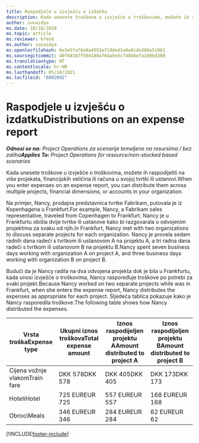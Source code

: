 ```yaml
---
title: Raspodjele u izvješću o izdatku
description: Kada unesete troškove u izvješće o troškovima, možete ih raspodijeliti na više projekata, pravnih osoba ili računa u svojoj tvrtki ili ustanovi.
author: suvaidya
ms.date: 10/10/2020
ms.topic: article
ms.reviewer: kfend
ms.author: suvaidya
ms.openlocfilehash: 6e3e5faf6a0a4553ef19ded1e0a8cda386a51061
ms.sourcegitcommit: 40f68387f594180af64a5e5c748b6efa188bd300
ms.translationtype: HT
ms.contentlocale: hr-HR
ms.lasthandoff: 05/10/2021
ms.locfileid: "6002092"
---
```

# <a name="distributions-on-an-expense-report"></a><span data-ttu-id="04c4a-103">Raspodjele u izvješću o izdatku</span><span class="sxs-lookup"><span data-stu-id="04c4a-103">Distributions on an expense report</span></span>

<span data-ttu-id="04c4a-104">_**Odnosi se na:** Project Operations za scenarije temeljene na resursima / bez zaliha_</span><span class="sxs-lookup"><span data-stu-id="04c4a-104">_**Applies To:** Project Operations for resource/non-stocked based scenarios_</span></span>

<span data-ttu-id="04c4a-105">Kada unesete troškove u izvješće o troškovima, možete ih raspodijeliti na više projekata, financijskih veličina ili računa u svojoj tvrtki ili ustanovi.</span><span class="sxs-lookup"><span data-stu-id="04c4a-105">When you enter expenses on an expense report, you can distribute them across multiple projects, financial dimensions, or accounts in your organization.</span></span>

<span data-ttu-id="04c4a-106">Na primjer, Nancy, prodajna predstavnica tvrtke Fabrikam, putovala je iz Kopenhagena u Frankfurt.</span><span class="sxs-lookup"><span data-stu-id="04c4a-106">For example, Nancy, a Fabrikam sales representative, traveled from Copenhagen to Frankfurt.</span></span> <span data-ttu-id="04c4a-107">Nancy je u Frankfurtu obišla dvije tvrtke ili ustanove kako bi razgovarala o odvojenim projektima za svaku od njih.</span><span class="sxs-lookup"><span data-stu-id="04c4a-107">In Frankfurt, Nancy met with two organizations to discuss separate projects for each organization.</span></span> <span data-ttu-id="04c4a-108">Nancy je provela sedam radnih dana radeći s tvrtkom ili ustanovom A na projektu A, a tri radna dana radeći s tvrtkom ili ustanovom B na projektu B.</span><span class="sxs-lookup"><span data-stu-id="04c4a-108">Nancy spent seven business days working with organization A on project A, and three business days working with organization B on project B.</span></span>

<span data-ttu-id="04c4a-109">Budući da je Nancy radila na dva odvojena projekta dok je bila u Frankfurtu, kada unosi izvješće o troškovima, Nancy raspoređuje troškove po potrebi za svaki projekt.</span><span class="sxs-lookup"><span data-stu-id="04c4a-109">Because Nancy worked on two separate projects while was in Frankfurt, when she enters the expense report, Nancy distributes the expenses as appropriate for each project.</span></span> <span data-ttu-id="04c4a-110">Sljedeća tablica pokazuje kako je Nancy rasporedila troškove.</span><span class="sxs-lookup"><span data-stu-id="04c4a-110">The following table shows how Nancy distributed the expenses.</span></span>

| <span data-ttu-id="04c4a-111">Vrsta troška</span><span class="sxs-lookup"><span data-stu-id="04c4a-111">Expense type</span></span> | <span data-ttu-id="04c4a-112">Ukupni iznos troškova</span><span class="sxs-lookup"><span data-stu-id="04c4a-112">Total expense amount</span></span> | <span data-ttu-id="04c4a-113">Iznos raspodijeljen projektu A</span><span class="sxs-lookup"><span data-stu-id="04c4a-113">Amount distributed to project A</span></span> | <span data-ttu-id="04c4a-114">Iznos raspodijeljen projektu B</span><span class="sxs-lookup"><span data-stu-id="04c4a-114">Amount distributed to project B</span></span> |
|--------------|----------------------|---------------------------------|---------------------------------|
| <span data-ttu-id="04c4a-115">Cijena vožnje vlakom</span><span class="sxs-lookup"><span data-stu-id="04c4a-115">Train fare</span></span>   | <span data-ttu-id="04c4a-116">DKK 578</span><span class="sxs-lookup"><span data-stu-id="04c4a-116">DKK 578</span></span>              | <span data-ttu-id="04c4a-117">DKK 405</span><span class="sxs-lookup"><span data-stu-id="04c4a-117">DKK 405</span></span>                         | <span data-ttu-id="04c4a-118">DKK 173</span><span class="sxs-lookup"><span data-stu-id="04c4a-118">DKK 173</span></span>                         |
| <span data-ttu-id="04c4a-119">Hoteli</span><span class="sxs-lookup"><span data-stu-id="04c4a-119">Hotel</span></span>        | <span data-ttu-id="04c4a-120">725 EUR</span><span class="sxs-lookup"><span data-stu-id="04c4a-120">EUR 725</span></span>              | <span data-ttu-id="04c4a-121">557 EUR</span><span class="sxs-lookup"><span data-stu-id="04c4a-121">EUR 557</span></span>                         | <span data-ttu-id="04c4a-122">168 EUR</span><span class="sxs-lookup"><span data-stu-id="04c4a-122">EUR 168</span></span>                         |
| <span data-ttu-id="04c4a-123">Obroci</span><span class="sxs-lookup"><span data-stu-id="04c4a-123">Meals</span></span>        | <span data-ttu-id="04c4a-124">346 EUR</span><span class="sxs-lookup"><span data-stu-id="04c4a-124">EUR 346</span></span>              | <span data-ttu-id="04c4a-125">284 EUR</span><span class="sxs-lookup"><span data-stu-id="04c4a-125">EUR 284</span></span>                         | <span data-ttu-id="04c4a-126">62 EUR</span><span class="sxs-lookup"><span data-stu-id="04c4a-126">EUR 62</span></span>                          |


[!INCLUDE[footer-include](../includes/footer-banner.md)]
